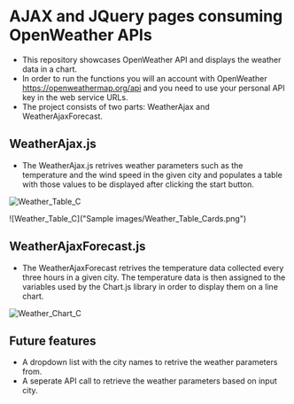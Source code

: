# AJAX and JQuery pages consuming OpenWeather APIs

- This repository showcases OpenWeather API and displays the weather data in a chart.
- In order to run the functions you will an account with OpenWeather https://openweathermap.org/api and you need to use your personal API key in the web service URLs.
- The project consists of two parts: WeatherAjax and WeatherAjaxForecast.

## WeatherAjax.js
- The WeatherAjax.js retrives weather parameters such as the temperature and the wind speed in the given city and populates a table with those values to be displayed after clicking the start button.


![Weather_Table_C](https://user-images.githubusercontent.com/89709407/236700754-4753f7fa-b479-4a8b-b3e5-a760958c6e0f.png)

![Weather_Table_C]("Sample images/Weather_Table_Cards.png")



## WeatherAjaxForecast.js

- The WeatherAjaxForecast retrives the temperature data collected every three hours in a given city. The temperature data is then assigned to the variables used by the Chart.js library in order to display them on a line chart. 


![Weather_Chart_C](https://user-images.githubusercontent.com/89709407/236700458-5de5355f-6bd8-46e3-b88f-b8b00ea2d903.png)

## Future features
- A dropdown list with the city names to retrive the weather parameters from.
- A seperate API call to retrieve the weather parameters based on input city.
